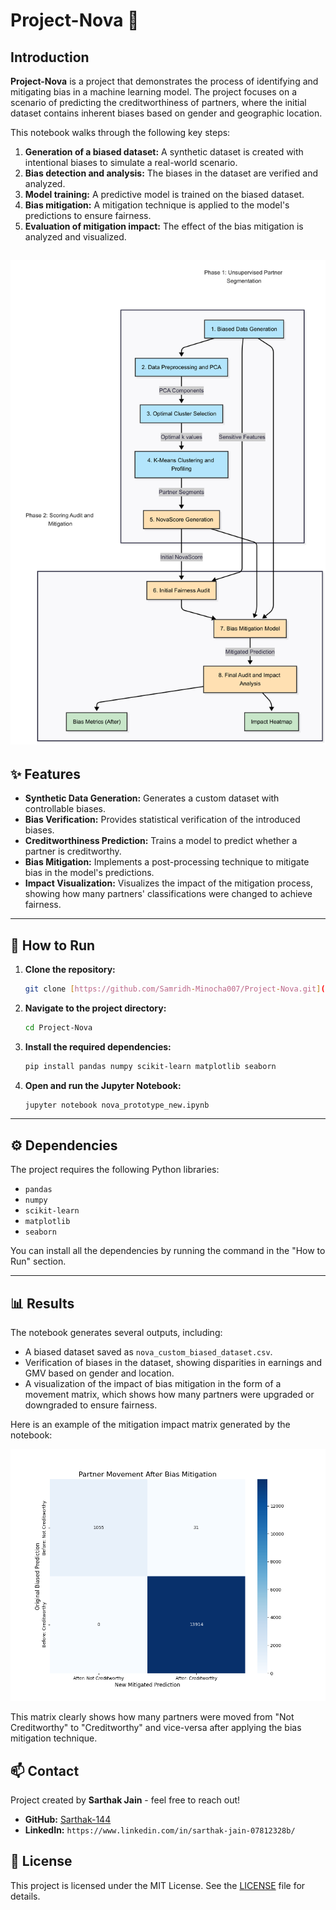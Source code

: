 # Project-Nova 🤖

## Introduction

**Project-Nova** is a project that demonstrates the process of identifying and mitigating bias in a machine learning model. The project focuses on a scenario of predicting the creditworthiness of partners, where the initial dataset contains inherent biases based on gender and geographic location.


This notebook walks through the following key steps:
1.  **Generation of a biased dataset:** A synthetic dataset is created with intentional biases to simulate a real-world scenario.
2.  **Bias detection and analysis:** The biases in the dataset are verified and analyzed.
3.  **Model training:** A predictive model is trained on the biased dataset.
4.  **Bias mitigation:** A mitigation technique is applied to the model's predictions to ensure fairness.
5.  **Evaluation of mitigation impact:** The effect of the bias mitigation is analyzed and visualized.

![System Design](SystemDesign.png)
---

## ✨ Features

-   **Synthetic Data Generation:** Generates a custom dataset with controllable biases.
-   **Bias Verification:** Provides statistical verification of the introduced biases.
-   **Creditworthiness Prediction:** Trains a model to predict whether a partner is creditworthy.
-   **Bias Mitigation:** Implements a post-processing technique to mitigate bias in the model's predictions.
-   **Impact Visualization:** Visualizes the impact of the mitigation process, showing how many partners' classifications were changed to achieve fairness.

---

## 🚀 How to Run

1.  **Clone the repository:**
    ```bash
    git clone [https://github.com/Samridh-Minocha007/Project-Nova.git](https://github.com/Samridh-Minocha007/Project-Nova.git)
    ```
2.  **Navigate to the project directory:**
    ```bash
    cd Project-Nova
    ```
3.  **Install the required dependencies:**
    ```bash
    pip install pandas numpy scikit-learn matplotlib seaborn
    ```
4.  **Open and run the Jupyter Notebook:**
    ```bash
    jupyter notebook nova_prototype_new.ipynb
    ```

---

## ⚙️ Dependencies

The project requires the following Python libraries:

-   `pandas`
-   `numpy`
-   `scikit-learn`
-   `matplotlib`
-   `seaborn`

You can install all the dependencies by running the command in the "How to Run" section.

---

## 📊 Results

The notebook generates several outputs, including:

-   A biased dataset saved as `nova_custom_biased_dataset.csv`.
-   Verification of biases in the dataset, showing disparities in earnings and GMV based on gender and location.
-   A visualization of the impact of bias mitigation in the form of a movement matrix, which shows how many partners were upgraded or downgraded to ensure fairness.

Here is an example of the mitigation impact matrix generated by the notebook:

![Mitigation Impact Matrix](mitigation_impact_matrix.png)

This matrix clearly shows how many partners were moved from "Not Creditworthy" to "Creditworthy" and vice-versa after applying the bias mitigation technique.

## 📫 Contact

Project created by **Sarthak Jain** - feel free to reach out!

-   **GitHub:** [Sarthak-144](https://github.com/sarthak-144)
-   **LinkedIn:** `https://www.linkedin.com/in/sarthak-jain-07812328b/`

## 📜 License

This project is licensed under the MIT License. See the [LICENSE](LICENSE.md) file for details.
